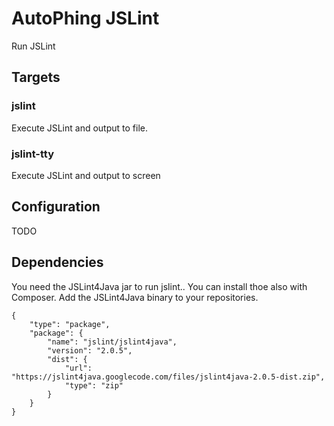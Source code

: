 AutoPhing JSLint
==============

Run JSLint

## Targets ##

### jslint ###
Execute JSLint and output to file.

### jslint-tty ###
Execute JSLint and output to screen

## Configuration ##

TODO

## Dependencies ##
You need the JSLint4Java jar to run jslint.. You can install thoe also with Composer. Add the
JSLint4Java binary to your repositories.

    {
        "type": "package",
        "package": {
            "name": "jslint/jslint4java",
            "version": "2.0.5",
            "dist": {
                "url": "https://jslint4java.googlecode.com/files/jslint4java-2.0.5-dist.zip",
                "type": "zip"
            }
        }
    }
